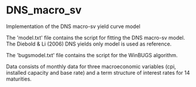 # DNS_macro_sv
Implementation of the DNS macro-sv yield curve model

The 'model.txt' file contains the script for fitting the DNS macro-sv model. The Diebold & Li (2006) DNS yields only model is used as reference.

The 'bugsmodel.txt' file contains the script for the WinBUGS algorithm.

Data consists of monthly data for three macroeconomic variables (cpi, installed capacity and base rate) and a term structure of interest rates for 14 maturities.
